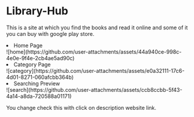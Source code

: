 # Library-Hub
This is a site at which you find the books and read it online and some of it you can buy with google play store.

<li>Home Page</li>
![home](https://github.com/user-attachments/assets/44a940ce-998c-4e0e-9f4e-2cb4ae5ad90c)

<li>Category Page</li>
![category](https://github.com/user-attachments/assets/e0a32111-17c6-4d01-8271-060afcbb364b)

<li>Searching Preview</li>
![search](https://github.com/user-attachments/assets/ccb8ccbb-5f43-4a14-a8da-720588a01171)

You change check this with click on description website link.

